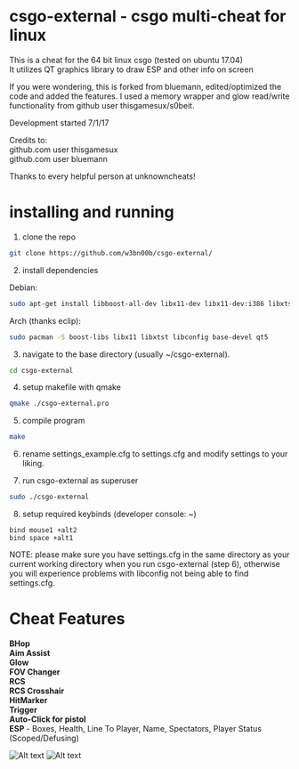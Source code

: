 # csgo-external - csgo multi-cheat for linux
This is a cheat for the 64 bit linux csgo (tested on ubuntu 17.04)  
It utilizes QT graphics library to draw ESP and other info on screen  

If you were wondering, this is forked from bluemann, edited/optimized the code and added the features. I used a memory wrapper and glow read/write functionality from github user thisgamesux/s0beit.  

Development started 7/1/17  

Credits to:\
github.com user thisgamesux\
github.com user bluemann

Thanks to every helpful person at unknowncheats!

# installing and running
1. clone the repo
```bash
git clone https://github.com/w3bn00b/csgo-external/
```
2. install dependencies

Debian:
```bash
sudo apt-get install libboost-all-dev libx11-dev libx11-dev:i386 libxtst-dev libconfig++-dev build-essential qt5-default
```
Arch (thanks eclip):
```bash
sudo pacman -S boost-libs libx11 libxtst libconfig base-devel qt5
```

3. navigate to the base directory (usually ~/csgo-external).
```bash
cd csgo-external
```

4. setup makefile with qmake
```bash
qmake ./csgo-external.pro
```

5. compile program
```bash
make
```
6. rename settings_example.cfg to settings.cfg and modify settings to your liking.

7. run csgo-external as superuser

```bash
sudo ./csgo-external
```
8. setup required keybinds (developer console: ~)
```
bind mouse1 +alt2
bind space +alt1
```


NOTE:
please make sure you have settings.cfg in the same directory as your current working directory when you run csgo-external (step 6), otherwise you will experience problems with libconfig not being able to find settings.cfg.

# Cheat Features
**BHop  \
Aim Assist  \
Glow  \
FOV Changer  \
RCS  \
RCS Crosshair  \
HitMarker  \
Trigger\
Auto-Click for pistol\
ESP** - Boxes, Health, Line To Player, Name, Spectators, Player Status (Scoped/Defusing)

![Alt text](http://i.imgur.com/g2IU45i.jpg "screenshot")
![Alt text](https://i.imgur.com/xmjycBr.jpg "another screenshot")

